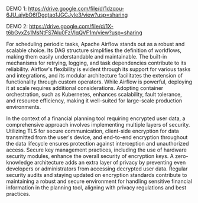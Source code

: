 DEMO 1: https://drive.google.com/file/d/1dzqou-6JU_aiybO6fDgqtao1JGCJyle3/view?usp=sharing

 DEMO 2: https://drive.google.com/file/d/1X-t6bGvxZs1MsNtFS7Alu0FzVIqQVF1m/view?usp=sharing



For scheduling periodic tasks, Apache Airflow stands out as a robust and scalable choice. Its DAG structure simplifies the definition of workflows, making them easily understandable and maintainable. The built-in mechanisms for retrying, logging, and task dependencies contribute to its reliability. Airflow's flexibility is evident through its support for various tasks and integrations, and its modular architecture facilitates the extension of functionality through custom operators. While Airflow is powerful, deploying it at scale requires additional considerations. Adopting container orchestration, such as Kubernetes, enhances scalability, fault tolerance, and resource efficiency, making it well-suited for large-scale production environments.

In the context of a financial planning tool requiring encrypted user data, a comprehensive approach involves implementing multiple layers of security. Utilizing TLS for secure communication, client-side encryption for data transmitted from the user's device, and end-to-end encryption throughout the data lifecycle ensures protection against interception and unauthorized access. Secure key management practices, including the use of hardware security modules, enhance the overall security of encryption keys. A zero-knowledge architecture adds an extra layer of privacy by preventing even developers or administrators from accessing decrypted user data. Regular security audits and staying updated on encryption standards contribute to maintaining a robust and secure environment for handling sensitive financial information in the planning tool, aligning with privacy regulations and best practices.
